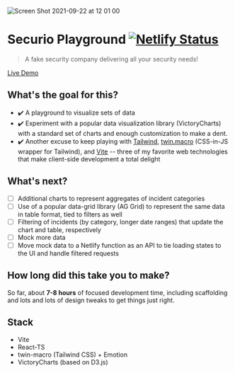 ![Screen Shot 2021-09-22 at 12 01 00](https://user-images.githubusercontent.com/758090/134397278-640300f0-9f99-4433-b9ef-cb94779163ad.png)

# Securio Playground [![Netlify Status](https://api.netlify.com/api/v1/badges/8a0e4f40-1e34-4874-8c2d-51965aea010e/deploy-status)](https://app.netlify.com/sites/festive-fermat-c91f16/deploys)

> A fake security company delivering all your security needs!

[Live Demo](https://www.andymerskin.com/sites/securio/)

## What's the goal for this?
- ✔️ A playground to visualize sets of data
- ✔️ Experiment with a popular data visualization library (VictoryCharts) with a standard set of charts and enough customization to make a dent.
- ✔️ Another excuse to keep playing with [Tailwind](https://tailwindcss.com/), [twin.macro](https://github.com/ben-rogerson/twin.macro) (CSS-in-JS wrapper for Tailwind), and [Vite](https://vitejs.dev/) -- three of my favorite web technologies that make client-side development a total delight

## What's next?
- [ ] Additional charts to represent aggregates of incident categories
- [ ] Use of a popular data-grid library (AG Grid) to represent the same data in table format, tied to filters as well
- [ ] Filtering of incidents (by category, longer date ranges) that update the chart and table, respectively
- [ ] Mock more data
- [ ] Move mock data to a Netlify function as an API to tie loading states to the UI and handle filtered requests

## How long did this take you to make?
So far, about **7-8 hours** of focused development time, including scaffolding and lots and lots of design tweaks to get things just right.

## Stack
- Vite
- React-TS
- twin-macro (Tailwind CSS) + Emotion
- VictoryCharts (based on D3.js)
